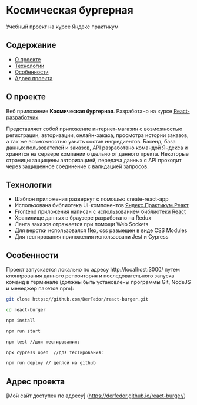 # **Космическая бургерная**

Учебный проект на курсе Яндекс практикум

## Содержание
- [О проекте](#О-проекте)
- [Технологии](#Технологии)
- [Особенности](#Особенности)
- [Адрес проекта](#Адрес-проекта)

## О проекте
Веб приложение **Космическая бургерная**. Разработано на курсе [React-разработчик](https://praktikum.yandex.ru/react/).

Представляет собой приложение интернет-магазин с возможностью регистрации, авторизации, онлайн-заказа, просмотра истории заказов, а так же возможностью узнать состав ингредиентов.
Бэкенд, база данных пользователей и заказов, API разработано командой Яндекса и хранится на сервере компании отдельно от данного пректа.
Некоторые страницы защищены авторизацией, передача данных с API проходит через защищенное соединение с валидацией запросов.

## Технологии

- Шаблон приложения развернут с помощью create-react-app
- Использована библиотека UI-компонентов [Яндекс.Практикум.Реакт](https://github.com/yandex-praktikum/react-developer-burger-ui-components)
- Frontend приложения написан с использованием библиотеки [React](https://reactjs.org/)
- Хранилище данных в браузере разработано на Redux
- Лента заказов отражается при помощи Web Sockets
- Для верстки использовался flex, css размещен в виде CSS Modules
- Для тестирования приложения использовани Jest и Cypress

## Особенности
Проект запускается локально по адресу http://localhost:3000/ путем клонирования данного репозитория и
последовательного запуска команд в терминале (должны быть установлены программы Git, NodeJS и менеджер пакетов npm):

```bash
git clone https://github.com/DerFedor/react-burger.git

cd react-burger

npm install

npm run start

npm test //для тестирования:

npx cypress open  //для тестирования:

npm run deploy // деплой на github 
```
## Адрес проекта
[Мой сайт доступен по адресу] (https://derfedor.github.io/react-burger/)


